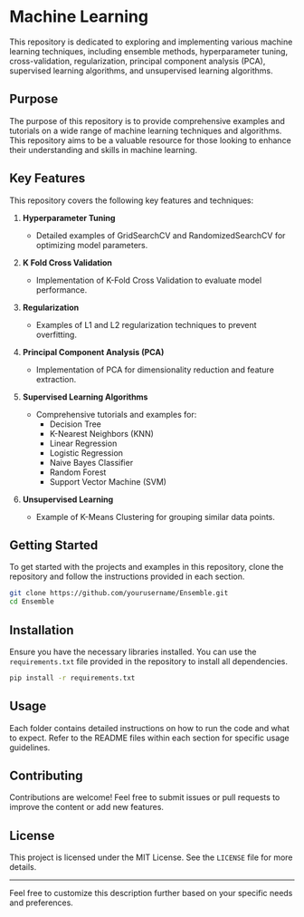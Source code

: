 

# Machine Learning 

This repository is dedicated to exploring and implementing various machine learning techniques, including ensemble methods, hyperparameter tuning, cross-validation, regularization, principal component analysis (PCA), supervised learning algorithms, and unsupervised learning algorithms.

## Purpose

The purpose of this repository is to provide comprehensive examples and tutorials on a wide range of machine learning techniques and algorithms. This repository aims to be a valuable resource for those looking to enhance their understanding and skills in machine learning.

## Key Features

This repository covers the following key features and techniques:

1. **Hyperparameter Tuning**
   - Detailed examples of GridSearchCV and RandomizedSearchCV for optimizing model parameters.

2. **K Fold Cross Validation**
   - Implementation of K-Fold Cross Validation to evaluate model performance.

3. **Regularization**
   - Examples of L1 and L2 regularization techniques to prevent overfitting.

4. **Principal Component Analysis (PCA)**
   - Implementation of PCA for dimensionality reduction and feature extraction.

5. **Supervised Learning Algorithms**
   - Comprehensive tutorials and examples for:
     - Decision Tree
     - K-Nearest Neighbors (KNN)
     - Linear Regression
     - Logistic Regression
     - Naive Bayes Classifier
     - Random Forest
     - Support Vector Machine (SVM)

6. **Unsupervised Learning**
   - Example of K-Means Clustering for grouping similar data points.

## Getting Started

To get started with the projects and examples in this repository, clone the repository and follow the instructions provided in each section.

```sh
git clone https://github.com/yourusername/Ensemble.git
cd Ensemble
```

## Installation

Ensure you have the necessary libraries installed. You can use the `requirements.txt` file provided in the repository to install all dependencies.

```sh
pip install -r requirements.txt
```

## Usage

Each folder contains detailed instructions on how to run the code and what to expect. Refer to the README files within each section for specific usage guidelines.

## Contributing

Contributions are welcome! Feel free to submit issues or pull requests to improve the content or add new features.

## License

This project is licensed under the MIT License. See the `LICENSE` file for more details.

---

Feel free to customize this description further based on your specific needs and preferences.
